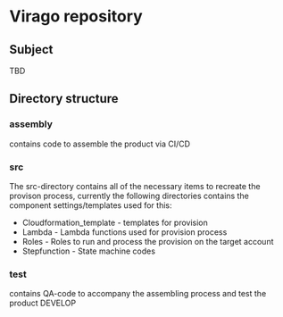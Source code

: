# Virago repository

## Subject
TBD

## Directory structure
### assembly
contains code to assemble the product via CI/CD

### src
The src-directory contains all of the necessary items to recreate the provison process, currently the following directories contains the component settings/templates used for this:
* Cloudformation_template - templates for provision
* Lambda - Lambda functions used for provision process
* Roles - Roles to run and process the provision on the target account
* Stepfunction - State machine codes

### test
contains QA-code to accompany the assembling process and test the product
DEVELOP
